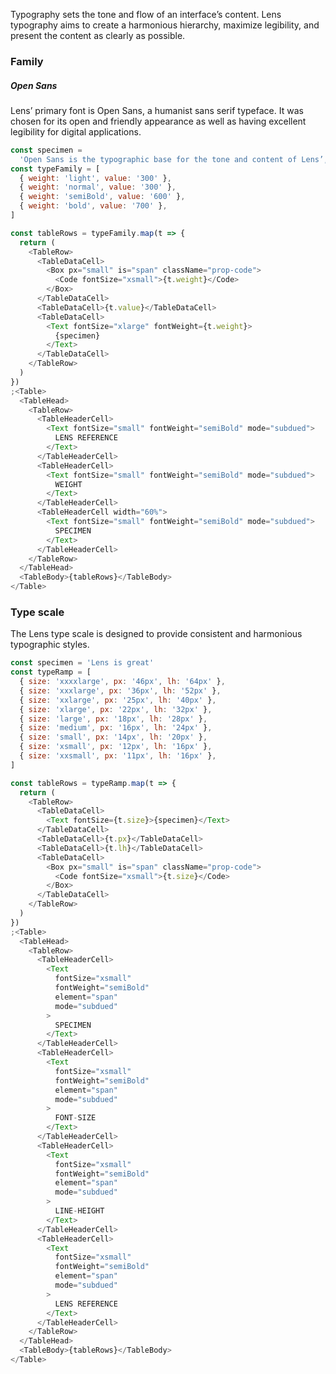 <div class="component-desc"><p>Typography sets the tone and flow of an interface’s content. Lens typography aims to create a harmonious hierarchy, maximize legibility, and present the content as clearly as possible.</p></div>

<div class="doc-section-divider"></div>

### Family

##### Open Sans

Lens’ primary font is Open Sans, a humanist sans serif typeface. It was chosen for its open and friendly appearance as well as having excellent legibility for digital applications.

```js noeditor
const specimen =
  'Open Sans is the typographic base for the tone and content of Lens’, Lookers design system'
const typeFamily = [
  { weight: 'light', value: '300' },
  { weight: 'normal', value: '300' },
  { weight: 'semiBold', value: '600' },
  { weight: 'bold', value: '700' },
]

const tableRows = typeFamily.map(t => {
  return (
    <TableRow>
      <TableDataCell>
        <Box px="small" is="span" className="prop-code">
          <Code fontSize="xsmall">{t.weight}</Code>
        </Box>
      </TableDataCell>
      <TableDataCell>{t.value}</TableDataCell>
      <TableDataCell>
        <Text fontSize="xlarge" fontWeight={t.weight}>
          {specimen}
        </Text>
      </TableDataCell>
    </TableRow>
  )
})
;<Table>
  <TableHead>
    <TableRow>
      <TableHeaderCell>
        <Text fontSize="small" fontWeight="semiBold" mode="subdued">
          LENS REFERENCE
        </Text>
      </TableHeaderCell>
      <TableHeaderCell>
        <Text fontSize="small" fontWeight="semiBold" mode="subdued">
          WEIGHT
        </Text>
      </TableHeaderCell>
      <TableHeaderCell width="60%">
        <Text fontSize="small" fontWeight="semiBold" mode="subdued">
          SPECIMEN
        </Text>
      </TableHeaderCell>
    </TableRow>
  </TableHead>
  <TableBody>{tableRows}</TableBody>
</Table>
```

<div class="doc-section-divider"></div>

### Type scale

The Lens type scale is designed to provide consistent and harmonious typographic styles.

```js noeditor
const specimen = 'Lens is great'
const typeRamp = [
  { size: 'xxxxlarge', px: '46px', lh: '64px' },
  { size: 'xxxlarge', px: '36px', lh: '52px' },
  { size: 'xxlarge', px: '25px', lh: '40px' },
  { size: 'xlarge', px: '22px', lh: '32px' },
  { size: 'large', px: '18px', lh: '28px' },
  { size: 'medium', px: '16px', lh: '24px' },
  { size: 'small', px: '14px', lh: '20px' },
  { size: 'xsmall', px: '12px', lh: '16px' },
  { size: 'xxsmall', px: '11px', lh: '16px' },
]

const tableRows = typeRamp.map(t => {
  return (
    <TableRow>
      <TableDataCell>
        <Text fontSize={t.size}>{specimen}</Text>
      </TableDataCell>
      <TableDataCell>{t.px}</TableDataCell>
      <TableDataCell>{t.lh}</TableDataCell>
      <TableDataCell>
        <Box px="small" is="span" className="prop-code">
          <Code fontSize="xsmall">{t.size}</Code>
        </Box>
      </TableDataCell>
    </TableRow>
  )
})
;<Table>
  <TableHead>
    <TableRow>
      <TableHeaderCell>
        <Text
          fontSize="xsmall"
          fontWeight="semiBold"
          element="span"
          mode="subdued"
        >
          SPECIMEN
        </Text>
      </TableHeaderCell>
      <TableHeaderCell>
        <Text
          fontSize="xsmall"
          fontWeight="semiBold"
          element="span"
          mode="subdued"
        >
          FONT-SIZE
        </Text>
      </TableHeaderCell>
      <TableHeaderCell>
        <Text
          fontSize="xsmall"
          fontWeight="semiBold"
          element="span"
          mode="subdued"
        >
          LINE-HEIGHT
        </Text>
      </TableHeaderCell>
      <TableHeaderCell>
        <Text
          fontSize="xsmall"
          fontWeight="semiBold"
          element="span"
          mode="subdued"
        >
          LENS REFERENCE
        </Text>
      </TableHeaderCell>
    </TableRow>
  </TableHead>
  <TableBody>{tableRows}</TableBody>
</Table>
```
